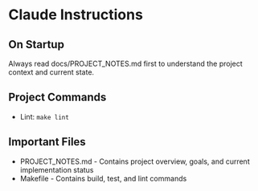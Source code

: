 # Claude Instructions

## On Startup
Always read docs/PROJECT_NOTES.md first to understand the project context and current state.

## Project Commands
- Lint: `make lint`

## Important Files
- PROJECT_NOTES.md - Contains project overview, goals, and current implementation status
- Makefile - Contains build, test, and lint commands
